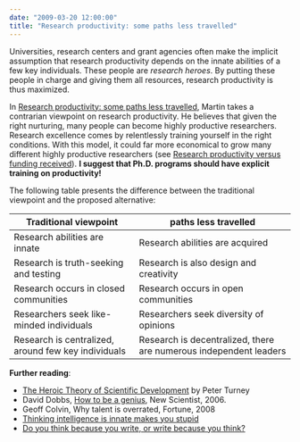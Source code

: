 ```yaml
---
date: "2009-03-20 12:00:00"
title: "Research productivity: some paths less travelled"
---
```




Universities, research centers and grant agencies often make the implicit assumption that research productivity depends on the innate abilities of a few key individuals. These people are <em>research heroes</em>. By putting these people in charge and giving them all resources, research productivity is thus maximized.

In [Research productivity: some paths less travelled](http://www.uow.edu.au/~bmartin/pubs/09aur.html), Martin takes a contrarian viewpoint on research productivity. He believes that given the right nurturing, many people can become highly productive researchers. Research excellence comes by relentlessly training yourself in the right conditions. With this model, it could far more economical to grow many different highly productive researchers (see&nbsp;[Research productivity versus funding received](/lemire/blog/2008/02/29/research-productivity-versus-funding-received/)).&nbsp;__I suggest that Ph.D. programs should have explicit training on productivity!__

The following table presents the difference between the traditional viewpoint and the proposed alternative:

Traditional viewpoint    |paths less travelled     |
-------------------------|-------------------------|
Research abilities are innate |Research abilities are acquired |
Research is truth-seeking and testing |Research is also design and creativity |
Research occurs in closed communities |Research occurs in open communities |
Researchers seek like-minded individuals |Researchers seek diversity of opinions |
Research is centralized, around few key individuals |Research is decentralized, there are numerous independent leaders |


__Further reading__:

- [The Heroic Theory of Scientific Development](http://web.archive.org/web/20080512050604/http://apperceptual.wordpress.com/2007/01/15/the-heroic-theory-of-scientific-development/) by Peter Turney
- David Dobbs, [How to be a genius](http://www.newscientist.com/article.ns?id=mg19125691.300), New Scientist, 2006.
- Geoff Colvin, Why talent is overrated, Fortune, 2008
- [Thinking intelligence is innate makes you stupid](/lemire/blog/2007/12/03/thinking-intelligence-is-innate-makes-you-stupid/)
- [Do you think because you write, or write because you think?](/lemire/blog/2008/07/11/do-you-think-because-you-write-or-write-because-you-think/)


